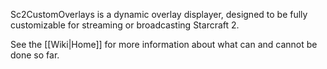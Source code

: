 Sc2CustomOverlays is a dynamic overlay displayer, designed to be fully customizable for streaming or broadcasting Starcraft 2.

See the [[Wiki|Home]] for more information about what can and cannot be done so far.
